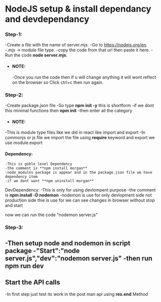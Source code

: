  # NodeJS setup & install dependancy and devdependancy

### Step-1:
-Create a file with the name of server.mjs.
-Go to https://nodejs.org/en.
-.mjs -> module file type.
-copy the code from that url then paste it here.
-Run the code **node server.mjs**.
- #### NOTE:
   -Once you run the code then if u will change anything it will wont reflect on the browser 
  so Click ctrl+c then run again.

### Step-2:
-Create package.json file 
-So type **npm init -y** this is shortform
-if we dont this minimal functions then **npm init**
-then enter all the category

- #### NOTE:
-This is module type files like we did in react like import and export
-In commonjs or js file we import the file using **require** keyword and export we use module.export

#### Dependency:
    -This is goble level Dependency 
    -the comment is **npm install morgan**
    -node_modules package is appear and in the package.json file we have dependency item    
    -if we dont want **npm uninstall morgan**
   DevDependency:
   -This is only for using devlompent purpose
   -the comment is **npm install -D nodemon**
   -nodemon is use for only devlopment side not production side thie is use for we can see changes in browser without stop and start

now we can run the code "nodemon server.js"
### Step-3:

   -Then setup node and nodemon in script package
   -**"Start":"node server.js","dev":"nodemon server.js"**
   -then **run npm run dev**
--------------------------------------------------

## Start the API calls

-In first step just test its work in the post man api using **res.end** Method

